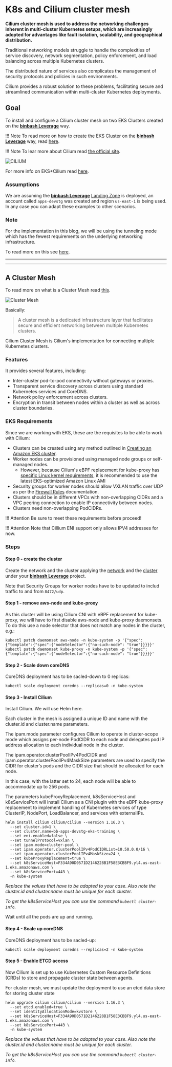 # K8s and Cilium cluster mesh

**Cilium cluster mesh is used to address the networking challenges inherent in multi-cluster Kubernetes setups, which are increasingly adopted for advantages like fault isolation, scalability, and geographical distribution.**

Traditional networking models struggle to handle the complexities of service discovery, network segmentation, policy enforcement, and load balancing across multiple Kubernetes clusters.

The distributed nature of services also complicates the management of security protocols and policies in such environments.

Cilium provides a robust solution to these problems, facilitating secure and streamlined communication within multi-cluster Kubernetes deployments.

## Goal

To install and configure a Cilium cluster mesh on two EKS Clusters created on the [**binbash Leverage**](https://leverage.binbash.co/) way.

!!! Note
    To read more on how to create the EKS Cluster on the [**binbash Leverage**](https://leverage.binbash.co/) way, read [here](./k8s.md).


!!! Note
    To lear more about Cilium read [the official site](https://cilium.io/).
    
![CILIUM](https://res.cloudinary.com/startup-grind/image/upload/c_fill,dpr_2.0,f_auto,g_center,h_1080,q_100,w_1080/v1/gcs/platform-data-goog/events/Cilium_o5OhHsU.png)

For more info on EKS+Cilium read [here](https://aws.amazon.com/blogs/containers/a-multi-cluster-shared-services-architecture-with-amazon-eks-using-cilium-clustermesh/).

### Assumptions

We are assuming the [**binbash Leverage**](https://leverage.binbash.co/) [Landing Zone](https://leverage.binbash.co/try-leverage/) is deployed, an account called `apps-devstg` was created and region `us-east-1` is being used. In any case you can adapt these examples to other scenarios.

### Note

For the implementation in this blog, we will be using the tunneling mode which has the fewest requirements on the underlying networking infrastructure. 

To read more on this see [here](https://aws.amazon.com/blogs/containers/a-multi-cluster-shared-services-architecture-with-amazon-eks-using-cilium-clustermesh/).

---

---

## A Cluster Mesh

To read more on what is a Cluster Mesh read [this](https://aws.amazon.com/blogs/containers/a-multi-cluster-shared-services-architecture-with-amazon-eks-using-cilium-clustermesh/).

![Cluster Mesh](https://d2908q01vomqb2.cloudfront.net/fe2ef495a1152561572949784c16bf23abb28057/2021/06/14/clustermesh-arch.png)

Basically:
> A cluster mesh is a dedicated infrastructure layer that facilitates secure and efficient networking between multiple Kubernetes clusters.

Cilium Cluster Mesh is Cilium's implementation for connecting multiple Kubernetes clusters.

### Features

It provides several features, including:

* Inter-cluster pod-to-pod connectivity without gateways or proxies.
* Transparent service discovery across clusters using standard Kubernetes services and CoreDNS.
* Network policy enforcement across clusters.
* Encryption in transit between nodes within a cluster as well as across cluster boundaries.

### EKS Requirements

Since we are working with EKS, these are the requisites to be able to work with Cilium:

* Clusters can be created using any method outlined in [Creating an Amazon EKS cluster](https://docs.aws.amazon.com/eks/latest/userguide/create-cluster.html).
* Worker nodes can be provisioned using managed node groups or self-managed nodes.
  * However, because Cilium's eBPF replacement for kube-proxy has [specific Linux kernel requirements](https://docs.cilium.io/en/stable/gettingstarted/kubeproxy-free/), it is recommended to use the latest EKS-optimized Amazon Linux AMI 
* Security groups for worker nodes should allow VXLAN traffic over UDP as per the [Firewall Rules](https://docs.cilium.io/en/v1.9/operations/system_requirements/#firewall-requirements) documentation.
* Clusters should be in different VPCs with non-overlapping CIDRs and a VPC peering connection to enable IP connectivity between nodes.
* Clusters need non-overlapping PodCIDRs.

!!! Attention
    Be sure to meet these requirements before proceed!

!!! Attention
    Note that Cillium ENI support only allows IPV4 addresses for now.
    
### Steps

#### Step 0 - create the cluster

Create the network and the cluster applying the [network](https://github.com/binbashar/le-tf-infra-aws/tree/master/apps-devstg/us-east-1/k8s-eks/network) and the [cluster](https://github.com/binbashar/le-tf-infra-aws/tree/master/apps-devstg/us-east-1/k8s-eks/cluster) under your [**binbash Leverage**](https://leverage.binbash.co/) project.

Note that Security Groups for worker nodes have to be updated to includ traffic to and from `8472/udp`.

#### Step 1 - remove aws-node and kube-proxy

As this cluster will be using Cilium CNI with eBPF replacement for kube-proxy, we will have to first disable aws-node and kube-proxy daemonsets. To do this use a node selector that does not match any nodes in the cluster, e.g.:

```shell
kubectl patch daemonset aws-node -n kube-system -p '{"spec":{"template":{"spec":{"nodeSelector":{"no-such-node": "true"}}}}}'
kubectl patch daemonset kube-proxy -n kube-system -p '{"spec":{"template":{"spec":{"nodeSelector":{"no-such-node": "true"}}}}}'
```

#### Step 2 - Scale down coreDNS

CoreDNS deployment has to be sacled-down to 0 replicas:

```shell
kubectl scale deployment coredns --replicas=0 -n kube-system
```

#### Step 3 - Install Cilium

Install Cilium. We will use Helm here. 
  
Each cluster in the mesh is assigned a unique ID and name with the cluster.id and cluster.name parameters. 

The ipam.mode parameter configures Cilium to operate in cluster-scope mode which assigns per-node PodCIDR to each node and delegates pod IP address allocation to each individual node in the cluster. 

The ipam.operator.clusterPoolIPv4PodCIDR and ipam.operator.clusterPoolIPv4MaskSize parameters are used to specify the CIDR for cluster’s pods and the CIDR size that should be allocated for each node. 

In this case, with the latter set to 24, each node will be able to accommodate up to 256 pods. 

The parameters kubeProxyReplacement, k8sServiceHost and k8sServicePort will install Cilium as a CNI plugin with the eBPF kube-proxy replacement to implement handling of Kubernetes services of type ClusterIP, NodePort, LoadBalancer, and services with externalIPs.

```shell
helm install cilium cilium/cilium --version 1.16.3 \
  --set cluster.id=1 \
  --set cluster.name=bb-apps-devstg-eks-training \
  --set eni.enabled=false \
  --set tunnelProtocol=vxlan \
  --set ipam.mode=cluster-pool \
  --set ipam.operator.clusterPoolIPv4PodCIDRList=10.50.0.0/16 \
  --set ipam.operator.clusterPoolIPv4MaskSize=24 \
  --set kubeProxyReplacement=true \
  --set k8sServiceHost=F334A90D0571D2146228B1F58E3CBBF9.yl4.us-east-1.eks.amazonaws.com \
  --set k8sServicePort=443 \
  -n kube-system
```
*Replace the values that have to be adapted to your case. Also note the cluster.id and cluster.name must be unique for each cluster.*

*To get the k8sServiceHost you can use the command `kubectl cluster-info`.*

Wait until all the pods are up and running.

#### Step 4 - Scale up coreDNS

CoreDNS deployment has to be sacled-up:

```shell
kubectl scale deployment coredns --replicas=2 -n kube-system
```

#### Step 5 - Enable ETCD access

Now Cilium is set up to use Kubernetes Custom Resource Definitions (CRDs) to store and propagate cluster state between agents. 

For cluster mesh, we must update the deployment to use an etcd data store for storing cluster state

```shell
helm upgrade cilium cilium/cilium --version 1.16.3 \
  --set etcd.enabled=true \
  --set identityAllocationMode=kvstore \
  --set k8sServiceHost=F334A90D0571D2146228B1F58E3CBBF9.yl4.us-east-1.eks.amazonaws.com \
  --set k8sServicePort=443 \
  -n kube-system
```
*Replace the values that have to be adapted to your case. Also note the cluster.id and cluster.name must be unique for each cluster.*

*To get the k8sServiceHost you can use the command `kubectl cluster-info`.*
